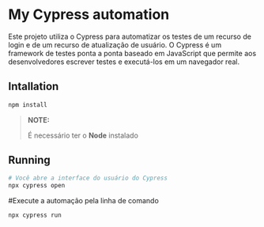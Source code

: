 # My Cypress automation

Este projeto utiliza o Cypress para automatizar os testes de um recurso de login e de um recurso de atualização de usuário.
O Cypress é um framework de testes ponta a ponta baseado em JavaScript que permite aos desenvolvedores escrever testes e
executá-los em um navegador real.

## Intallation
````bash
npm install
````
>**NOTE:**
>
> É necessário ter o **Node** instalado


## Running
````bash
# Você abre a interface do usuário do Cypress
npx cypress open
````
#Execute a automação pela linha de comando
````bash
npx cypress run
````
